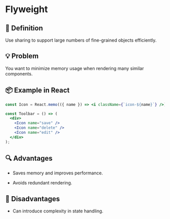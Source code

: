 # Flyweight

## 🧭 Definition

Use sharing to support large numbers of fine-grained objects efficiently.

## 💡 Problem

You want to minimize memory usage when rendering many similar components.

## 📦 Example in React

```jsx
const Icon = React.memo(({ name }) => <i className={`icon-${name}`} />);

const Toolbar = () => (
  <div>
    <Icon name="save" />
    <Icon name="delete" />
    <Icon name="edit" />
  </div>
);
```

## 🔍 Advantages

- Saves memory and improves performance.

- Avoids redundant rendering.

## 🚫 Disadvantages

- Can introduce complexity in state handling.